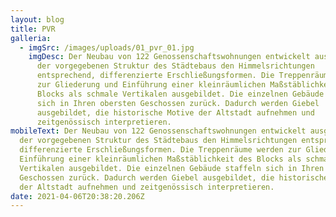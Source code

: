 ```yaml
---
layout: blog
title: PVR
galleria:
  - imgSrc: /images/uploads/01_pvr_01.jpg
    imgDesc: Der Neubau von 122 Genossenschaftswohnungen entwickelt ausgehend von
      der vorgegebenen Struktur des Städtebaus den Himmelsrichtungen
      entsprechend, differenzierte Erschließungsformen. Die Treppenräume werden
      zur Gliederung und Einführung einer kleinräumlichen Maßstäblichkeit des
      Blocks als schmale Vertikalen ausgebildet. Die einzelnen Gebäude staffeln
      sich in Ihren obersten Geschossen zurück. Dadurch werden Giebel
      ausgebildet, die historische Motive der Altstadt aufnehmen und
      zeitgenössisch interpretieren.
mobileText: Der Neubau von 122 Genossenschaftswohnungen entwickelt ausgehend von
  der vorgegebenen Struktur des Städtebaus den Himmelsrichtungen entsprechend,
  differenzierte Erschließungsformen. Die Treppenräume werden zur Gliederung und
  Einführung einer kleinräumlichen Maßstäblichkeit des Blocks als schmale
  Vertikalen ausgebildet. Die einzelnen Gebäude staffeln sich in Ihren obersten
  Geschossen zurück. Dadurch werden Giebel ausgebildet, die historische Motive
  der Altstadt aufnehmen und zeitgenössisch interpretieren.
date: 2021-04-06T20:38:20.206Z
---
```

